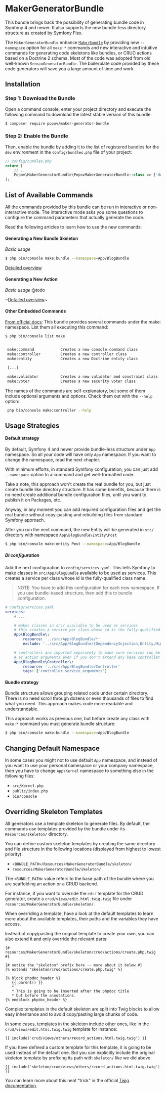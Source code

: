 MakerGeneratorBundle
=====================

This bundle brings back the possibility of generating bundle code in Symfony 4 and newer.
It also supports the new bundle-less directory structure as created by Symfony Flex. 

The `MakerGeneratorBundle` enhance [`MakerBundle`](https://github.com/symfony/maker-bundle) by providing new `--namespace` option for all `make:*` commands 
and new interactive and intuitive commands for generating
code skeletons like bundles, or CRUD actions based on a Doctrine 2 schema. 
Most of the code was adopted from old well-known `SensioGeneratorBundle`.
The boilerplate code provided by these code generators
will save you a large amount of time and work.

Installation
------------

### Step 1: Download the Bundle

Open a command console, enter your project directory and execute the
following command to download the latest stable version of this bundle:

```bash
$ composer require popov/maker-generator-bundle
```

### Step 2: Enable the Bundle

Then, enable the bundle by adding it to the list of registered bundles for the
`dev` environment in the `config/bundles.php` file of your project:
```php
// config/bundles.php
return [
    // ...
    Popov\MakerGeneratorBundle\PopovMakerGeneratorBundle::class => ['dev' => true],
];
```

List of Available Commands
--------------------------

All the commands provided by this bundle can be run in interactive or
non-interactive mode. The interactive mode asks you some questions to configure
the command parameters that actually generate the code.

Read the following articles to learn how to use the new commands:

#### Generating a New Bundle Skeleton
_Basic usage_
```bash
$ php bin/console make:bundle --namespace=App/BlogBundle
```
[Detailed overview](MakerGeneratorBundle/Resources/doc/commands/generate_bundle.md)

#### Generating a New Action
_Basic usage_
@todo
 
~[Detailed overview](#)~

#### Other Embedded Commands
[From official docs](https://symfony.com/doc/current/bundles/SymfonyMakerBundle/index.html#usage): 
This bundle provides several commands under the make: namespace. List them all executing this command:
```bash
$ php bin/console list make


 make:command            Creates a new console command class
 make:controller         Creates a new controller class
 make:entity             Creates a new Doctrine entity class

 [...]

 make:validator          Creates a new validator and constraint class
 make:voter              Creates a new security voter class
```

The names of the commands are self-explanatory, but some of them include optional arguments and options. 
Check them out with the `--help` option:
```bash
 php bin/console make:controller --help
```

Usage Strategies
----------------

#### Default strategy
By default, Symfony 4 and newer provide bundle-less structure under `App` namespace.
So all your code will have only `App` namespace. If you want to change the namespace, read the next chapter.

With minimum efforts, in standard Symfony configuration, you can just add `--namespace` option to a command
and get well-formatted code.

Take a note, this approach won't create the real bundle for you, but just create bundle like directory structure.
It has some benefits, because there is no need create additional bundle configuration files, 
until you want to publish it on Packages, etc. 

Anyway, in any moment you can add required configuration files and get the real bundle without copy-pasting and 
rebuilding files from standard Symfony approach.    

After you run the next command, the new Entity will be generated in `src/` directory 
with namespace `App\BlogBundle\Entity\Post`

```bash
$ php bin/console make:entity Post --namespace=App/BlogBundle
```

##### DI configuration
Add the next configuration to `config/services.yaml`.
This tells Symfony to make classes in `src/App/BlogBundle` available to be used as services. 
This creates a service per class whose id is the fully-qualified class name.

> NOTE: You have to add this configuration for each new namespace. 
> If you use bundle-based structure, then add this to bundle configuration.

```yaml
# config/services.yaml
services:
    # ...

    # makes classes in src/ available to be used as services
    # this creates a service per class whose id is the fully-qualified class name
    App\BlogBundle\:
        resource: '../src/App/BlogBundle/*'
        exclude: '../src/App/BlogBundle/{DependencyInjection,Entity,Migrations,Tests,Kernel.php}'

    # controllers are imported separately to make sure services can be injected
    # as action arguments even if you don't extend any base controller class
    App\BlogBundle\Controller\:
        resource: '../src/App/BlogBundle/Controller'
        tags: ['controller.service_arguments']
```

#### Bundle strategy
Bundle structure allows grouping related code under certain directory.
There is no need scroll through dozens or even thousands of files to find what you need.
This approach makes code more readable and understandable. 

This approach works as previous one, but before create any class with `make:*` command 
you must generate bundle structure:

```bash
$ php bin/console make:bundle --namespace=App/BlogBundle
```

Changing Default Namespace
----------------------------
In some cases you might not to use default `App` namespace, and instead of you want to use your personal namespace
or your company namespace, then you have to change `App\Kernel` namespace to something else in the following files:

- `src/Kernel.php`
- `public/index.php`
- `bin/console`

Overriding Skeleton Templates
-----------------------------

All generators use a template skeleton to generate files. By default, the
commands use templates provided by the bundle under its ``Resources/skeleton/``
directory.

You can define custom skeleton templates by creating the same directory and
file structure in the following locations (displayed from highest to lowest
priority):

* ``<BUNDLE_PATH>/Resources/MakerGeneratorBundle/skeleton/``
* ``resources/MakerGeneratorBundle/skeleton/``

The ``<BUNDLE_PATH>`` value refers to the base path of the bundle where you are
scaffolding an action or a CRUD backend.

For instance, if you want to override the `edit` template for the CRUD
generator, create a `crud/views/edit.html.twig.twig` file under
`resources/MakerGeneratorBundle/skeleton/`.

When overriding a template, have a look at the default templates to learn more
about the available templates, their paths and the variables they have access.

Instead of copy/pasting the original template to create your own, you can also
extend it and only override the relevant parts:

```twig
{# resources/MakerGeneratorBundle/skeleton/crud/actions/create.php.twig #}

{# notice the "skeleton" prefix here -- more about it below #}
{% extends "skeleton/crud/actions/create.php.twig" %}

{% block phpdoc_header %}
   {{ parent() }}
   *
   * This is going to be inserted after the phpdoc title
   * but before the annotations.
{% endblock phpdoc_header %}
```

Complex templates in the default skeleton are split into Twig blocks to allow
easy inheritance and to avoid copy/pasting large chunks of code.

In some cases, templates in the skeleton include other ones, like
in the `crud/views/edit.html.twig.twig` template for instance:

```twig
{{ include('crud/views/others/record_actions.html.twig.twig') }}
```

If you have defined a custom template for this template, it is going to be
used instead of the default one. But you can explicitly include the original
skeleton template by prefixing its path with `skeleton/` like we did above:

```twig
{{ include('skeleton/crud/views/others/record_actions.html.twig.twig') }}
```

You can learn more about this neat "trick" in the official [Twig documentation](http://twig.sensiolabs.org/doc/recipes.html#overriding-a-template-that-also-extends-itself).
